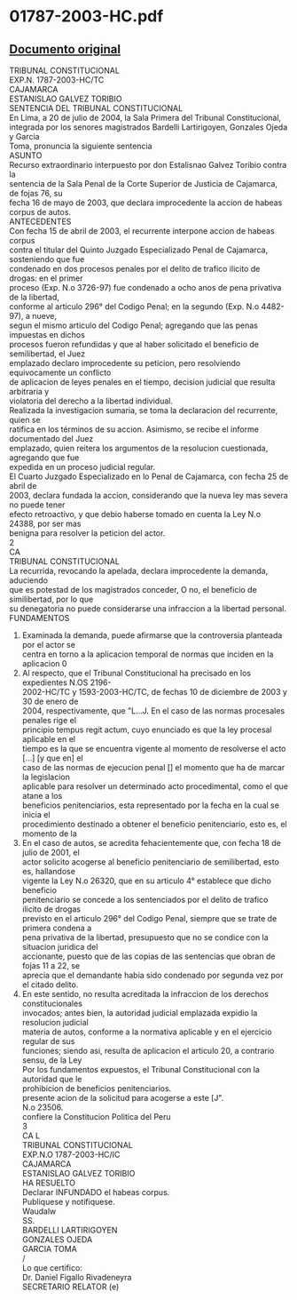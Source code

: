 
01787-2003-HC.pdf
=================
  
[Documento original](https://tc.gob.pe/jurisprudencia/2004/01787-2003-HC.pdf)  
---  
TRIBUNAL CONSTITUCIONAL  
EXP.N. 1787-2003-HC/TC  
CAJAMARCA  
ESTANISLAO GALVEZ TORIBIO  
SENTENCIA DEL TRIBUNAL CONSTITUCIONAL  
En Lima, a 20 de julio de 2004, la Sala Primera del Tribunal Constitucional,  
integrada por los senores magistrados Bardelli Lartirigoyen, Gonzales Ojeda y Garcia  
Toma, pronuncia la siguiente sentencia  
ASUNTO  
Recurso extraordinario interpuesto por don Estalisnao Galvez Toribio contra la  
sentencia de la Sala Penal de la Corte Superior de Justicia de Cajamarca, de fojas 76, su  
fecha 16 de mayo de 2003, que declara improcedente la accion de habeas corpus de autos.  
ANTECEDENTES  
Con fecha 15 de abril de 2003, el recurrente interpone accion de habeas corpus  
contra el titular del Quinto Juzgado Especializado Penal de Cajamarca, sosteniendo que fue  
condenado en dos procesos penales por el delito de trafico ilicito de drogas: en el primer  
proceso (Exp. N.o 3726-97) fue condenado a ocho anos de pena privativa de la libertad,  
conforme al articulo 296° del Codigo Penal; en la segundo (Exp. N.o 4482-97), a nueve,  
segun el mismo articulo del Codigo Penal; agregando que las penas impuestas en dichos  
procesos fueron refundidas y que al haber solicitado el beneficio de semilibertad, el Juez  
emplazado declaro improcedente su peticion, pero resolviendo equivocamente un conflicto  
de aplicacion de leyes penales en el tiempo, decision judicial que resulta arbitraria y  
violatoria del derecho a la libertad individual.  
Realizada la investigacion sumaria, se toma la declaracion del recurrente, quien se  
ratifica en los términos de su accion. Asimismo, se recibe el informe documentado del Juez  
emplazado, quien reitera los argumentos de la resolucion cuestionada, agregando que fue  
expedida en un proceso judicial regular.  
El Cuarto Juzgado Especializado en lo Penal de Cajamarca, con fecha 25 de abril de  
2003, declara fundada la accion, considerando que la nueva ley mas severa no puede tener  
efecto retroactivo, y que debio haberse tomado en cuenta la Ley N.o 24388, por ser mas  
benigna para resolver la peticion del actor.  
2  
CA  
TRIBUNAL CONSTITUCIONAL  
La recurrida, revocando la apelada, declara improcedente la demanda, aduciendo  
que es potestad de los magistrados conceder, O no, el beneficio de similibertad, por lo que  
su denegatoria no puede considerarse una infraccion a la libertad personal.  
FUNDAMENTOS  
1. Examinada la demanda, puede afirmarse que la controversia planteada por el actor se  
centra en torno a la aplicacion temporal de normas que inciden en la aplicacion 0  
2. Al respecto, que el Tribunal Constitucional ha precisado en los expedientes N.OS 2196-  
2002-HC/TC y 1593-2003-HC/TC, de fechas 10 de diciembre de 2003 y 30 de enero de  
2004, respectivamente, que "L...J. En el caso de las normas procesales penales rige el  
principio tempus regit actum, cuyo enunciado es que la ley procesal aplicable en el  
tiempo es la que se encuentra vigente al momento de resolverse el acto [...] [y que en] el  
caso de las normas de ejecucion penal [] el momento que ha de marcar la legislacion  
aplicable para resolver un determinado acto procedimental, como el que atane a los  
beneficios penitenciarios, esta representado por la fecha en la cual se inicia el  
procedimiento destinado a obtener el beneficio penitenciario, esto es, el momento de la  
3. En el caso de autos, se acredita fehacientemente que, con fecha 18 de julio de 2001, el  
actor solicito acogerse al beneficio penitenciario de semilibertad, esto es, hallandose  
vigente la Ley N.o 26320, que en su articulo 4° establece que dicho beneficio  
penitenciario se concede a los sentenciados por el delito de trafico ilicito de drogas  
previsto en el articulo 296° del Codigo Penal, siempre que se trate de primera condena a  
pena privativa de la libertad, presupuesto que no se condice con la situacion juridica del  
accionante, puesto que de las copias de las sentencias que obran de fojas 11 a 22, se  
aprecia que el demandante habia sido condenado por segunda vez por el citado delito.  
4. En este sentido, no resulta acreditada la infraccion de los derechos constitucionales  
invocados; antes bien, la autoridad judicial emplazada expidio la resolucion judicial  
materia de autos, conforme a la normativa aplicable y en el ejercicio regular de sus  
funciones; siendo asi, resulta de aplicacion el articulo 20, a contrario sensu, de la Ley  
Por los fundamentos expuestos, el Tribunal Constitucional con la autoridad que le  
prohibicion de beneficios penitenciarios.  
presente acion de la solicitud para acogerse a este [J".  
N.o 23506.  
confiere la Constitucion Politica del Peru  
3  
CA L  
TRIBUNAL CONSTITUCIONAL  
EXP.N.O 1787-2003-HC/IC  
CAJAMARCA  
ESTANISLAO GALVEZ TORIBIO  
HA RESUELTO  
Declarar INFUNDADO el habeas corpus.  
Publiquese y notifiquese.  
Waudalw  
SS.  
BARDELLI LARTIRIGOYEN  
GONZALES OJEDA  
GARCIA TOMA  
/  
Lo que certifico:  
Dr. Daniel Figallo Rivadeneyra  
SECRETARIO RELATOR (e)